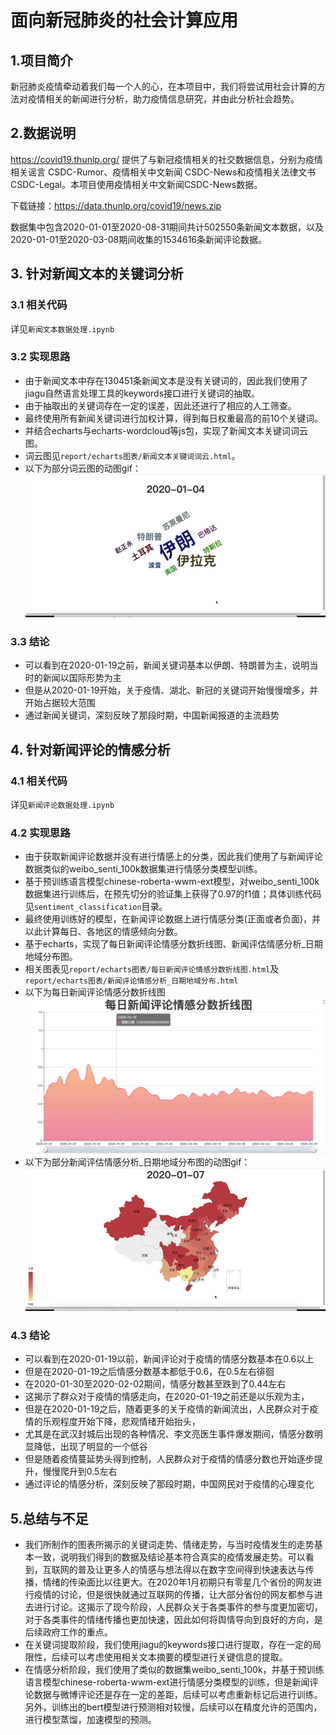 # 面向新冠肺炎的社会计算应用
## 1.项目简介
新冠肺炎疫情牵动着我们每一个人的心，在本项目中，我们将尝试用社会计算的方法对疫情相关的新闻进行分析，助力疫情信息研究，并由此分析社会趋势。

## 2.数据说明
https://covid19.thunlp.org/ 提供了与新冠疫情相关的社交数据信息，分别为疫情相关谣言 CSDC-Rumor、疫情相关中文新闻 CSDC-News和疫情相关法律文书 CSDC-Legal。本项目使用疫情相关中文新闻CSDC-News数据。

下载链接：https://data.thunlp.org/covid19/news.zip

数据集中包含2020-01-01至2020-08-31期间共计502550条新闻文本数据，以及2020-01-01至2020-03-08期间收集的1534616条新闻评论数据。

## 3. 针对新闻文本的关键词分析
### 3.1 相关代码
详见`新闻文本数据处理.ipynb`
### 3.2 实现思路
- 由于新闻文本中存在130451条新闻文本是没有关键词的，因此我们使用了jiagu自然语言处理工具的keywords接口进行关键词的抽取。
- 由于抽取出的关键词存在一定的误差，因此还进行了相应的人工筛查。
- 最终使用所有新闻关键词进行加权计算，得到每日权重最高的前10个关键词。
- 并结合echarts与echarts-wordcloud等js包，实现了新闻文本关键词词云图。
- 词云图见`report/echarts图表/新闻文本关键词词云.html`。
- 以下为部分词云图的动图gif：
![](report/gif/新闻文本关键词词云.gif)
### 3.3 结论
- 可以看到在2020-01-19之前，新闻关键词基本以伊朗、特朗普为主，说明当时的新闻以国际形势为主
- 但是从2020-01-19开始，关于疫情、湖北、新冠的关键词开始慢慢增多，并开始占据较大范围
- 通过新闻关键词，深刻反映了那段时期，中国新闻报道的主流趋势

## 4. 针对新闻评论的情感分析
### 4.1 相关代码
详见`新闻评论数据处理.ipynb`
### 4.2 实现思路
- 由于获取新闻评论数据并没有进行情感上的分类，因此我们使用了与新闻评论数据类似的weibo_senti_100k数据集进行情感分类模型训练。
- 基于预训练语言模型chinese-roberta-wwm-ext模型，对weibo_senti_100k数据集进行训练后，在预先切分的验证集上获得了0.97的f1值；具体训练代码见`sentiment_classification`目录。
- 最终使用训练好的模型，在新闻评论数据上进行情感分类(正面或者负面)，并以此计算每日、各地区的情感倾向分数。
- 基于echarts，实现了每日新闻评论情感分数折线图、新闻评估情感分析_日期地域分布图。
- 相关图表见`report/echarts图表/每日新闻评论情感分数折线图.html`及`report/echarts图表/新闻评论情感分析_日期地域分布.html`
- 以下为每日新闻评论情感分数折线图
![](img/2022-03-11-09-01-24.png)
- 以下为部分新闻评估情感分析_日期地域分布图的动图gif：
![](report/gif/新闻评论情感分析_日期地域分布.gif)

### 4.3 结论
- 可以看到在2020-01-19以前，新闻评论对于疫情的情感分数基本在0.6以上
- 但是在2020-01-19之后情感分数基本都低于0.6，在0.5左右徘徊
- 在2020-01-30至2020-02-02期间，情感分数甚至跌到了0.44左右
- 这揭示了群众对于疫情的情感走向，在2020-01-19之前还是以乐观为主，
- 但是在2020-01-19之后，随着更多的关于疫情的新闻流出，人民群众对于疫情的乐观程度开始下降，悲观情绪开始抬头，
- 尤其是在武汉封城后出现的各种情况、李文亮医生事件爆发期间，情感分数明显降低，出现了明显的一个低谷
- 但是随着疫情蔓延势头得到控制，人民群众对于疫情的情感分数也开始逐步提升，慢慢爬升到0.5左右
- 通过评论的情感分析，深刻反映了那段时期，中国网民对于疫情的心理变化

## 5.总结与不足
- 我们所制作的图表所揭示的关键词走势、情绪走势，与当时疫情发生的走势基本一致，说明我们得到的数据及结论基本符合真实的疫情发展走势。可以看到，互联网的普及让更多人的情感与想法得以在数字空间得到快速表达与传播，情绪的传染面比以往更大。在2020年1月初期只有零星几个省份的网友进行疫情的讨论，但是很快就通过互联网的传播，让大部分省份的网友都参与进去进行讨论。这揭示了现今阶段，人民群众关于各类事件的参与度更加密切，对于各类事件的情绪传播也更加快速，因此如何将舆情导向到良好的方向，是后续政府工作的重点。
- 在关键词提取阶段，我们使用jiagu的keywords接口进行提取，存在一定的局限性，后续可以考虑使用相关文本摘要的模型进行关键信息的提取。
- 在情感分析阶段，我们使用了类似的数据集weibo_senti_100k，并基于预训练语言模型chinese-roberta-wwm-ext进行情感分类模型的训练，但是新闻评论数据与微博评论还是存在一定的差距，后续可以考虑重新标记后进行训练。另外，训练出的bert模型进行预测相对较慢，后续可以在精度允许的范围内，进行模型蒸馏，加速模型的预测。